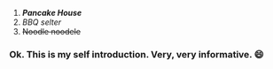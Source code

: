 1. ***Pancake House***
2. *BBQ selter*
3. ~~Noodle noodele~~

### Ok. This is my self introduction. Very, very informative. :smile:

